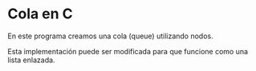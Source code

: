 # Cola en C

En este programa creamos una cola (queue) utilizando nodos.

Esta implementación puede ser modificada para que funcione como una lista enlazada.
